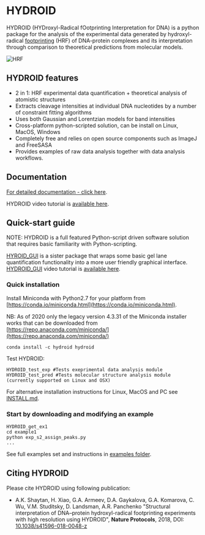 # HYDROID
HYDROID (HYDroxyl-Radical fOotprinting Interpretation for DNA) is a python package for the analysis of the experimental data generated by hydroxyl-radical [footprinting](https://en.wikipedia.org/wiki/DNA_footprinting) (HRF) of DNA-protein complexes and its interpretation through comparison to theoretical predictions from molecular models.

![HRF](docs/Figure1.png)

## HYDROID features
- 2 in 1: HRF experimental data quantification + theoretical analysis of atomistic structures
- Extracts cleavage intensities at individual DNA nucleotides by a number of constraint fitting algorithms
- Uses both Gaussian and Lorentzian models for band intensities
- Cross-platform python-scripted solution, can be install on Linux, MacOS, Windows
- Completely free and relies on open source components such as ImageJ and FreeSASA
- Provides examples of raw data analysis together with data analysis workflows.

## Documentation
[For detailed documentation - click here](docs/INDEX.md).

HYDROID video tutorial is [available here](https://www.youtube.com/playlist?list=PL_GHGdsPyn0nVSvrRnyvuvkRCrNBjqeuC).


## Quick-start guide

NOTE: HYDROID is a full featured Python-script driven software solution that requires basic familiarity with Python-scripting. 

[HYROID_GUI](https://github.com/intbio/HYDROID_GUI) is a sister package that wraps some basic gel lane quantification functionality into a more user friendly graphical interface. [HYDROID_GUI](https://github.com/intbio/HYDROID_GUI) video tutorial is [available here](https://youtu.be/yQGMtqKzzbA).


### Quick installation
Install Miniconda with Python2.7 for your platform from [https://conda.io/miniconda.html](https://conda.io/miniconda.html).

NB: As of 2020 only the legacy version 4.3.31 of the Miniconda installer works that can be downloaded from  [https://repo.anaconda.com/miniconda/](https://repo.anaconda.com/miniconda/)

```
conda install -c hydroid hydroid
```

Test HYDROID:

```
HYDROID_test_exp #Tests exeprimental data analysis module
HYDROID_test_pred #Tests molecular structure analysis module (currently supported on Linux and OSX)
```


For alternative installation instructions for Linux, MacOS and PC see [INSTALL.md](docs/INSTALL.md).

### Start by downloading and modifying an example

```
HYDROID_get_ex1
cd example1
python exp_s2_assign_peaks.py
...
```

See full examples set and instructions in [examples folder](examples).

## Citing HYDROID
Please cite HYDROID using following publication:
- A.K. Shaytan, H. Xiao, G.A. Armeev, D.A. Gaykalova, G.A. Komarova, C. Wu, V.M. Studitsky, D. Landsman, A.R. Panchenko "Structural interpretation of DNA–protein hydroxyl-radical footprinting experiments with high resolution using HYDROID", <b>Nature Protocols</b>, 2018, DOI: [10.1038/s41596-018-0048-z](https://www.nature.com/articles/s41596-018-0048-z)

